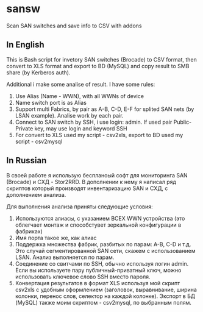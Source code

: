 # sansw
Scan SAN switches and save info to CSV with addons

In English
----------

This is Bash script for invetory SAN switches (Brocade) to CSV format, then convert to XLS format and export to BD (MySQL) and copy result to SMB share (by Kerberos auth).

Additional i make some analise of result.
I have some rules:
1) Use Alias (Name - WWN), with all WWNs of device
2) Name switch port is as Alias
3) Support multi Fabrics, by pair as A-B, C-D, E-F for splited SAN nets (by LSAN example). Analise work by each pair.
4) Connect to SAN switch by SSH, i use login: admin. If used pair Public-Private key, may use login and keyword SSH
5) For convert to XLS used my script - csv2xls, export to BD used my script - csv2mysql

In Russian
----------

В своей работе я использую беспланоый софт для мониторинга SAN (Brocade) и СХД - Stor2RRD. 
В дополнении к нему я написал ряд скриптов который производят инвентаризацию SAN и СХД, с дополнением анализа.

Для выполнения анализа приняты следующие условия:
1) Используются алиасы, с указанием ВСЕХ WWN устройства (это облегчает монтаж и способстувет зеркальной конфигурации в фабриках)
2) Имя порта такое же, как алиас
3) Поддержка множества фабрик, разбитых по парам: A-B, C-D и т.д. Это случай сегментированной SAN сети, скажем с использованием LSAN. Анализ выполняется по парам.
4) Соединение со свитчами по SSH, обычно используя логин admin. Если вы используете пару публичный-приватный ключ, можно использовать ключевое слово SSH вместо пароля.
5) Конвертация результатов в формат XLS используя мой скрипт csv2xls с удобным оформлением (заголовок, выравнивание, ширина колонки, перенос слов, селектор на каждой колонке). Экспорт в БД (MySQL) также моим скриптом - csv2mysql, по выбранным полям.
